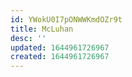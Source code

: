 ```yaml
---
id: YWokU0I7pONWWKmdOZr9t
title: McLuhan
desc: ''
updated: 1644961726967
created: 1644961726967
---
```


